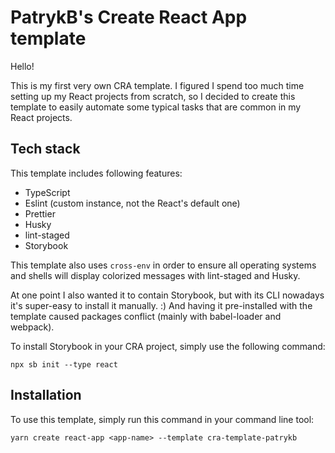 # PatrykB's Create React App template

Hello!

This is my first very own CRA template. I figured I spend too much time setting up my React projects from scratch, so I decided to create this template to easily automate some typical tasks that are common in my React projects.

## Tech stack

This template includes following features:

- TypeScript
- Eslint (custom instance, not the React's default one)
- Prettier
- Husky
- lint-staged
- Storybook

This template also uses `cross-env` in order to ensure all operating systems and shells will display colorized messages with lint-staged and Husky.

At one point I also wanted it to contain Storybook, but with its CLI nowadays it's super-easy to install it manually. :) And having it pre-installed with the template caused packages conflict (mainly with babel-loader and webpack).

To install Storybook in your CRA project, simply use the following command:

```
npx sb init --type react
```

## Installation

To use this template, simply run this command in your command line tool:

```
yarn create react-app <app-name> --template cra-template-patrykb
```
